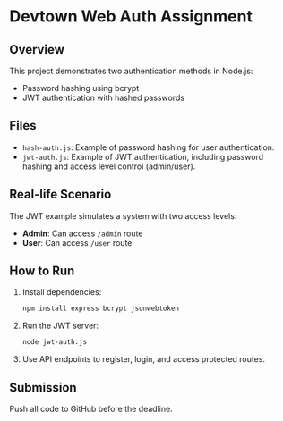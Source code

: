 # Devtown Web Auth Assignment

## Overview
This project demonstrates two authentication methods in Node.js:
- Password hashing using bcrypt
- JWT authentication with hashed passwords

## Files
- `hash-auth.js`: Example of password hashing for user authentication.
- `jwt-auth.js`: Example of JWT authentication, including password hashing and access level control (admin/user).

## Real-life Scenario
The JWT example simulates a system with two access levels:
- **Admin**: Can access `/admin` route
- **User**: Can access `/user` route

## How to Run
1. Install dependencies:
   ```bash
   npm install express bcrypt jsonwebtoken
   ```
2. Run the JWT server:
   ```bash
   node jwt-auth.js
   ```
3. Use API endpoints to register, login, and access protected routes.

## Submission
Push all code to GitHub before the deadline.
